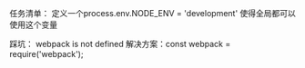 任务清单：
定义一个process.env.NODE_ENV = 'development' 使得全局都可以使用这个变量



踩坑：
webpack is not defined
解决方案：const webpack = require('webpack');

